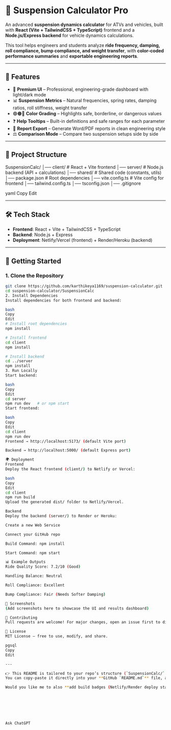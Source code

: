 # 🚗 Suspension Calculator Pro  

An advanced **suspension dynamics calculator** for ATVs and vehicles, built with **React (Vite + TailwindCSS + TypeScript)** frontend and a **Node.js/Express backend** for vehicle dynamics calculations.  

This tool helps engineers and students analyze **ride frequency, damping, roll compliance, bump compliance, and weight transfer**, with **color-coded performance summaries** and **exportable engineering reports**.  

---

## 📌 Features
- 🎨 **Premium UI** – Professional, engineering-grade dashboard with light/dark mode  
- 📊 **Suspension Metrics** – Natural frequencies, spring rates, damping ratios, roll stiffness, weight transfer  
- 🟢🟠🔴 **Color Grading** – Highlights safe, borderline, or dangerous values  
- ❓ **Help Tooltips** – Built-in definitions and safe ranges for each parameter  
- 📑 **Report Export** – Generate Word/PDF reports in clean engineering style  
- ⚖️ **Comparison Mode** – Compare two suspension setups side by side  

---

## 📂 Project Structure
SuspensionCalc/
│── client/ # React + Vite frontend
│── server/ # Node.js backend (API + calculations)
│── shared/ # Shared code (constants, utils)
│── package.json # Root dependencies
│── vite.config.ts # Vite config for frontend
│── tailwind.config.ts
│── tsconfig.json
│── .gitignore

yaml
Copy
Edit

---

## 🛠️ Tech Stack
- **Frontend**: React + Vite + TailwindCSS + TypeScript  
- **Backend**: Node.js + Express  
- **Deployment**: Netlify/Vercel (frontend) + Render/Heroku (backend)  

---

## 🚀 Getting Started

### 1. Clone the Repository
```bash
git clone https://github.com/karthikeya1169/suspension-calculator.git
cd suspension-calculator/SuspensionCalc
2. Install Dependencies
Install dependencies for both frontend and backend:

bash
Copy
Edit
# Install root dependencies
npm install

# Install frontend
cd client
npm install

# Install backend
cd ../server
npm install
3. Run Locally
Start backend:

bash
Copy
Edit
cd server
npm run dev   # or npm start
Start frontend:

bash
Copy
Edit
cd client
npm run dev
Frontend → http://localhost:5173/ (default Vite port)

Backend → http://localhost:5000/ (default Express port)

🌍 Deployment
Frontend
Deploy the React frontend (client/) to Netlify or Vercel:

bash
Copy
Edit
cd client
npm run build
Upload the generated dist/ folder to Netlify/Vercel.

Backend
Deploy the backend (server/) to Render or Heroku:

Create a new Web Service

Connect your GitHub repo

Build Command: npm install

Start Command: npm start

📊 Example Outputs
Ride Quality Score: 7.2/10 (Good)

Handling Balance: Neutral

Roll Compliance: Excellent

Bump Compliance: Fair (Needs Softer Damping)

📸 Screenshots
(Add screenshots here to showcase the UI and results dashboard)

🤝 Contributing
Pull requests are welcome! For major changes, open an issue first to discuss what you’d like to change.

📜 License
MIT License – free to use, modify, and share.

pgsql
Copy
Edit

---

👉 This README is tailored to your repo’s structure (`SuspensionCalc/` with `client/` and `server/` folders).  
You can copy-paste it directly into your **GitHub `README.md`** file, and it will look clean and professional.  

Would you like me to also **add build badges (Netlify/Render deploy status, Node version, etc.)** to make the README look even more polished for GitHub?







Ask ChatGPT

